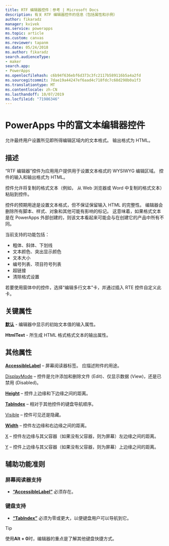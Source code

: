 ```yaml
---
title: RTF 编辑器控件：参考 | Microsoft Docs
description: 有关 RTF 编辑器控件的信息（包括属性和示例）
author: fikaradz
manager: kvivek
ms.service: powerapps
ms.topic: article
ms.custom: canvas
ms.reviewer: tapanm
ms.date: 05/24/2018
ms.author: fikaradz
search.audienceType:
- maker
search.app:
- PowerApps
ms.openlocfilehash: c6b94f636ebf6d373c3fc2117b589116b5a4a2fd
ms.sourcegitcommit: 7dae19a44247ef6aad4c718fdc7c68d298b0a1f3
ms.translationtype: MT
ms.contentlocale: zh-CN
ms.lasthandoff: 10/07/2019
ms.locfileid: "71986346"
---
```

# <a name="rich-text-editor-control-in-powerapps"></a>PowerApps 中的富文本编辑器控件
允许最终用户设置所见即所得编辑区域内的文本格式。  输出格式为 HTML。

## <a name="description"></a>描述
“RTF 编辑器”控件为应用用户提供用于设置文本格式的 WYSIWYG 编辑区域。  控件的输入和输出格式为 HTML。

控件允许将复制的格式文本（例如， 从 Web 浏览器或 Word 中复制的格式文本）粘贴到控件。  

控件的预期用途是设置文本格式，但不保证保留输入 HTML 的完整性。  编辑器会删除所有脚本、样式、对象和其他可能有影响的标记。  这意味着，如果格式文本是在 PowerApps 外部创建的，则该文本看起来可能会与在创建它的产品中所有不同。

当前支持的功能包括：
- 粗体、斜体、下划线
- 文本颜色、突出显示颜色
- 文本大小
- 编号列表、项目符号列表
- 超链接
- 清除格式设置

若要使用窗体中的控件，选择“编辑多行文本”卡，并通过插入 RTE 控件自定义此卡。

## <a name="key-properties"></a>关键属性
**[默认](properties-core.md)** - 编辑器中显示的初始文本值的输入属性。

**HtmlText** - 所生成 HTML 格式格式文本的输出属性。


## <a name="additional-properties"></a>其他属性
**[AccessibleLabel](properties-accessibility.md)** – 屏幕阅读器标签。 应描述附件的用途。

[DisplayMode](properties-core.md) – 控件是允许添加和删除文件 (Edit)、仅显示数据 (View)，还是已禁用 (Disabled)。

**[Height](properties-size-location.md)** – 控件上边缘和下边缘之间的距离。

**[TabIndex](properties-accessibility.md)** – 相对于其他控件的键盘导航顺序。

[Visible](properties-core.md) – 控件可见还是隐藏。

**[Width](properties-size-location.md)** – 控件左边缘和右边缘之间的距离。

[X](properties-size-location.md) – 控件左边缘与其父容器（如果没有父容器，则为屏幕）左边缘之间的距离。

[Y](properties-size-location.md) – 控件上边缘与其父容器（如果没有父容器，则为屏幕）上边缘之间的距离。


## <a name="accessibility-guidelines"></a>辅助功能准则
### <a name="screen-reader-support"></a>屏幕阅读器支持
* **[“AccessibleLabel”](properties-accessibility.md)** 必须存在。

### <a name="keyboard-support"></a>键盘支持
* **[“TabIndex”](properties-accessibility.md)** 必须为零或更大，以便键盘用户可以导航到它。

> [!TIP]
> 使用**Alt + 0**时，编辑器的重点是了解其他键盘快捷方式。